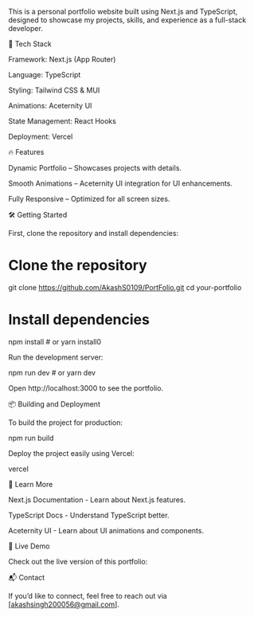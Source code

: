 This is a personal portfolio website built using Next.js and TypeScript, designed to showcase my projects, skills, and experience as a full-stack developer.

🚀 Tech Stack

Framework: Next.js (App Router)

Language: TypeScript

Styling: Tailwind CSS & MUI

Animations: Aceternity UI

State Management: React Hooks

Deployment: Vercel

🔥 Features

Dynamic Portfolio – Showcases projects with details.

Smooth Animations – Aceternity UI integration for UI enhancements.

Fully Responsive – Optimized for all screen sizes.

🛠️ Getting Started

First, clone the repository and install dependencies:

# Clone the repository
git clone https://github.com/AkashS0109/PortFolio.git
cd your-portfolio

# Install dependencies
npm install   # or yarn install0

Run the development server:

npm run dev   # or yarn dev

Open http://localhost:3000 to see the portfolio.

📦 Building and Deployment

To build the project for production:

npm run build

Deploy the project easily using Vercel:

vercel

📄 Learn More

Next.js Documentation - Learn about Next.js features.

TypeScript Docs - Understand TypeScript better.

Aceternity UI - Learn about UI animations and components.

🎨 Live Demo

Check out the live version of this portfolio: 

📬 Contact

If you’d like to connect, feel free to reach out via [akashsingh200056@gmail.com].

